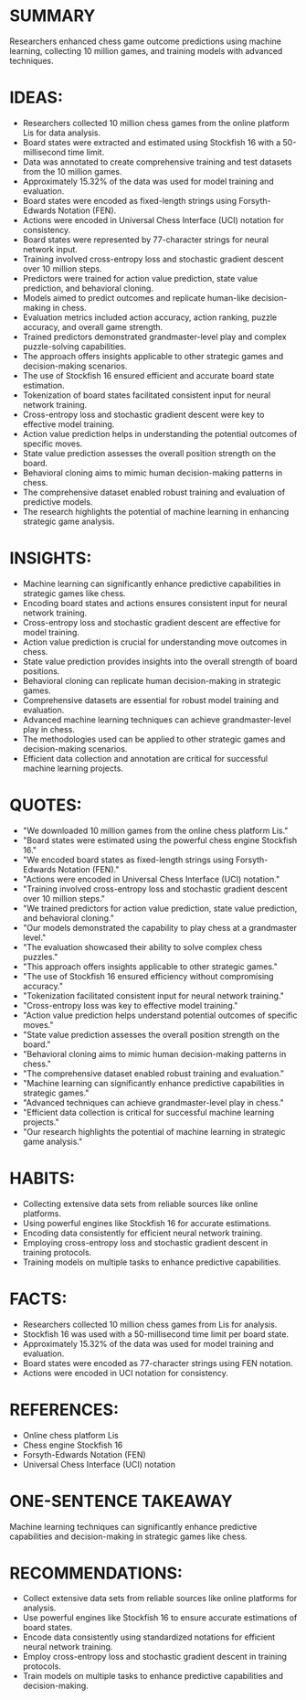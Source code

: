 # SUMMARY
Researchers enhanced chess game outcome predictions using machine learning, collecting 10 million games, and training models with advanced techniques.

# IDEAS:
- Researchers collected 10 million chess games from the online platform Lis for data analysis.
- Board states were extracted and estimated using Stockfish 16 with a 50-millisecond time limit.
- Data was annotated to create comprehensive training and test datasets from the 10 million games.
- Approximately 15.32% of the data was used for model training and evaluation.
- Board states were encoded as fixed-length strings using Forsyth-Edwards Notation (FEN).
- Actions were encoded in Universal Chess Interface (UCI) notation for consistency.
- Board states were represented by 77-character strings for neural network input.
- Training involved cross-entropy loss and stochastic gradient descent over 10 million steps.
- Predictors were trained for action value prediction, state value prediction, and behavioral cloning.
- Models aimed to predict outcomes and replicate human-like decision-making in chess.
- Evaluation metrics included action accuracy, action ranking, puzzle accuracy, and overall game strength.
- Trained predictors demonstrated grandmaster-level play and complex puzzle-solving capabilities.
- The approach offers insights applicable to other strategic games and decision-making scenarios.
- The use of Stockfish 16 ensured efficient and accurate board state estimation.
- Tokenization of board states facilitated consistent input for neural network training.
- Cross-entropy loss and stochastic gradient descent were key to effective model training.
- Action value prediction helps in understanding the potential outcomes of specific moves.
- State value prediction assesses the overall position strength on the board.
- Behavioral cloning aims to mimic human decision-making patterns in chess.
- The comprehensive dataset enabled robust training and evaluation of predictive models.
- The research highlights the potential of machine learning in enhancing strategic game analysis.

# INSIGHTS:
- Machine learning can significantly enhance predictive capabilities in strategic games like chess.
- Encoding board states and actions ensures consistent input for neural network training.
- Cross-entropy loss and stochastic gradient descent are effective for model training.
- Action value prediction is crucial for understanding move outcomes in chess.
- State value prediction provides insights into the overall strength of board positions.
- Behavioral cloning can replicate human decision-making in strategic games.
- Comprehensive datasets are essential for robust model training and evaluation.
- Advanced machine learning techniques can achieve grandmaster-level play in chess.
- The methodologies used can be applied to other strategic games and decision-making scenarios.
- Efficient data collection and annotation are critical for successful machine learning projects.

# QUOTES:
- "We downloaded 10 million games from the online chess platform Lis."
- "Board states were estimated using the powerful chess engine Stockfish 16."
- "We encoded board states as fixed-length strings using Forsyth-Edwards Notation (FEN)."
- "Actions were encoded in Universal Chess Interface (UCI) notation."
- "Training involved cross-entropy loss and stochastic gradient descent over 10 million steps."
- "We trained predictors for action value prediction, state value prediction, and behavioral cloning."
- "Our models demonstrated the capability to play chess at a grandmaster level."
- "The evaluation showcased their ability to solve complex chess puzzles."
- "This approach offers insights applicable to other strategic games."
- "The use of Stockfish 16 ensured efficiency without compromising accuracy."
- "Tokenization facilitated consistent input for neural network training."
- "Cross-entropy loss was key to effective model training."
- "Action value prediction helps understand potential outcomes of specific moves."
- "State value prediction assesses the overall position strength on the board."
- "Behavioral cloning aims to mimic human decision-making patterns in chess."
- "The comprehensive dataset enabled robust training and evaluation."
- "Machine learning can significantly enhance predictive capabilities in strategic games."
- "Advanced techniques can achieve grandmaster-level play in chess."
- "Efficient data collection is critical for successful machine learning projects."
- "Our research highlights the potential of machine learning in strategic game analysis."

# HABITS:
- Collecting extensive data sets from reliable sources like online platforms.
- Using powerful engines like Stockfish 16 for accurate estimations.
- Encoding data consistently for efficient neural network training.
- Employing cross-entropy loss and stochastic gradient descent in training protocols.
- Training models on multiple tasks to enhance predictive capabilities.

# FACTS:
- Researchers collected 10 million chess games from Lis for analysis.
- Stockfish 16 was used with a 50-millisecond time limit per board state.
- Approximately 15.32% of the data was used for model training and evaluation.
- Board states were encoded as 77-character strings using FEN notation.
- Actions were encoded in UCI notation for consistency.

# REFERENCES:
- Online chess platform Lis
- Chess engine Stockfish 16
- Forsyth-Edwards Notation (FEN)
- Universal Chess Interface (UCI) notation

# ONE-SENTENCE TAKEAWAY
Machine learning techniques can significantly enhance predictive capabilities and decision-making in strategic games like chess.

# RECOMMENDATIONS:
- Collect extensive data sets from reliable sources like online platforms for analysis.
- Use powerful engines like Stockfish 16 to ensure accurate estimations of board states.
- Encode data consistently using standardized notations for efficient neural network training.
- Employ cross-entropy loss and stochastic gradient descent in training protocols.
- Train models on multiple tasks to enhance predictive capabilities and decision-making.